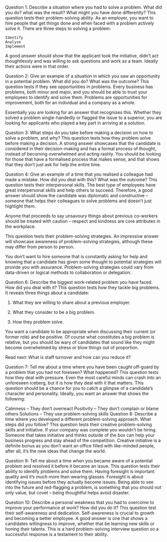 Question 1: Describe a situation where you had to solve a problem. What did you do? what was the result? What might you have done differently?
This question tests their problem-solving ability. As an employer, you want to hire people that get things done and when faced with a problem actively solve it. There are three steps to solving a problem:

    Identify
    Analyse
    Implement
A good answer should show that the applicant took the initiative, didn’t act thoughtlessly and was willing to ask questions and work as a team. Ideally their actions were in that order.



Question 2: Give an example of a situation in which you saw an opportunity in a potential problem. What did you do? What was the outcome?
This question tests if they see opportunities in problems. Every business has problems, both minor and major, and you should be able to trust your employees to identify and solve them. Problems are opportunities for improvement, both for an individual and a company as a whole.

Essentially you are looking for an answer that recognises this. Whether they solved a problem single-handedly or flagged the issue to a superior, you are looking for applicants who played a key part in arriving at a solution.

Question 3: What steps do you take before making a decision on how to solve a problem, and why?
This question tests how they problem solve before making a decision. A strong answer showcases that the candidate is considered in their decision-making and has a formal process of thought, instead of becoming overwhelmed and acting rashly. You should be looking for those that have a formalised process that makes sense, and that shows that they don’t just ask for help the entire time.



Question 4: Give an example of a time that you realised a colleague had made a mistake. How did you deal with this? What was the outcome?
This question tests their interpersonal skills. The best type of employees have great interpersonal skills and help others to succeed. Therefore, a good answer should show the candidate was diplomatic and constructive – someone that helps their colleagues to solve problems and doesn’t just highlight them.

Anyone that proceeds to say unsavoury things about previous co-workers should be treated with caution – respect and kindness are core attributes in the workplace.

This question tests their problem-solving strategies. An impressive answer will showcase awareness of problem-solving strategies, although these may differ from person to person.

You don’t want to hire someone that is constantly asking for help and knowing that a candidate has given some thought to potential strategies will provide you with assurance. Problem-solving strategies could vary from data-driven or logical methods to collaboration or delegation.

Question 6: Describe the biggest work-related problem you have faced. How did you deal with it?
This question tests how they tackle big problems. It reveals three things about a candidate:

1. What they are willing to share about a previous employer.

2. What they consider to be a big problem.

3. How they problem solve.

You want a candidate to be appropriate when discussing their current (or former role) and be positive. Of course what constitutes a big problem is relative, but you should be wary of candidates that sound like they might become overwhelmed by stress or blow things out of proportion.

Read next: What is staff turnover and how can you reduce it?


Question 7: Tell me about a time where you have been caught off-guard by a problem that you had not foreseen? What happened?
This question tests how they deal with pressure. Even the most careful minds can crash into an unforeseen iceberg, but it is how they deal with it that matters. This question should be a chance for you to catch a glimpse of a candidate’s character and personality. Ideally, you want an answer that shows the following:

Calmness – They don’t overreact
Positivity – They don’t complain or blame others
Solutions – They use problem-solving skills
Question 8: Describe a time where you developed a different problem-solving approach. What steps did you follow?
This question tests their creative problem-solving skills and initiative. If your company was complete you wouldn’t be hiring. Someone that takes initiative and thinks outside of the box can help your business progress and stay ahead of the competition. Creative initiative is a definite bonus as you don’t want an office filled with like-minded people, after all, it’s the new ideas that change the world.



Question 9: Tell me about a time when you became aware of a potential problem and resolved it before it became an issue.
This question tests their ability to identify problems and solve them. Having foresight is important quality and it’s much more than wearing glasses. Foresight is about identifying issues before they actually become issues. Being able to see into the future and red-flagging a problem, is something that you should not only value, but covet – being thoughtful helps avoid disaster.

Question 10: Describe a personal weakness that you had to overcome to improve your performance at work? How did you do it?
This question test their self-awareness and dedication. Self-awareness is crucial to growth and becoming a better employee. A good answer is one that shows a candidates willingness to improve, whether that be learning new skills or honing their talents. This is a hard problem-solving interview question so a successful response is a testament to their ability.